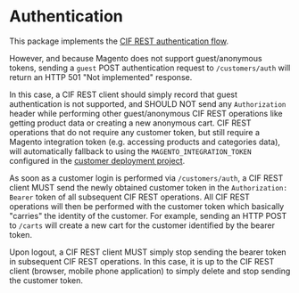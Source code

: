 # Authentication

This package implements the [CIF REST authentication flow](https://github.com/adobe/commerce-cif-api/tree/master/documentation#authentication).

However, and because Magento does not support guest/anonymous tokens, sending a `guest` POST authentication request to `/customers/auth` will return an HTTP 501 "Not implemented" response.

In this case, a CIF REST client should simply record that guest authentication is not supported, and SHOULD NOT send any `Authorization` header while performing other guest/anonymous CIF REST operations like getting product data or creating a new anonymous cart. CIF REST operations that do not require any customer token, but still require a Magento integration token (e.g. accessing products and categories data), will automatically fallback to using the `MAGENTO_INTEGRATION_TOKEN` configured in the [customer deployment project](../../customer-deployment).

As soon as a customer login is performed via `/customers/auth`, a CIF REST client MUST send the newly obtained customer token in the `Authorization: Bearer` token of all subsequent CIF REST operations. All CIF REST operations will then be performed with the customer token which basically "carries" the identity of the customer. For example, sending an HTTP POST to `/carts` will create a new cart for the customer identified by the bearer token.

Upon logout, a CIF REST client MUST simply stop sending the bearer token in subsequent CIF REST operations. In this case, it is up to the CIF REST client (browser, mobile phone application) to simply delete and stop sending the customer token.